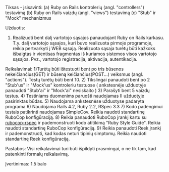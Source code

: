 Tiksas - įsisavinti:
  (a) Ruby on Rails kontrolerių (angl. "controllers") testavimą
  (b) Ruby on Rails vaizdų (angl. "views") testavimą
  (c) "Stub" ir "Mock" mechanizmus 

Užduotis:
  1) Realizuoti bent dalį vartotojo sąsajos panaudojant Ruby on Rails karkasu. T.y. dalį vartotojo sąsajos, kuri buvo realizuota pirmoje programoje, reikia pertvarkyti į WEB sąsają. Realizuota sąsaja turėtų būti kažkoks išbaigtas ir vientisas fragmentas iš kuriamos sistemos visos vartotojo sąsajos. Pvz., vartotojo registracija, aktivacija, autentikacija. 

Reikalavimai:
  1)Turėtų būti ištestuoti bent po tris būsenos nekeičiančius(GET) ir būseną keičiančius(POST...) veiksmus (angl. "actions"). Testų turėtų būti bent 10.
  2) Tikslingai panaudoti bent po 2 "Stub'us" ir "Mock'us" kontroleriu testuose ( ankstesnėje užduotyje panaudoti "Stub'ai" ir "Mock'ai" nesiskaito )
  3) Parašyti bent 5 vaizdų testus.
  4) Testiniams duomenims paruošti naudojamas II užduotyje pasirinktas būdas.
  5) Naudojama ankstesnėse užduotyse padaryta programa
  6) Naudojama Rails 4.2, Ruby 2.2, RSpec 3.3
  7) Kodo padengimui testais patikrinti naudojamas SimpleCov. Reikia naudoti standartinę RuboCop konfigūraciją. 
  8) Reikia panaudoti RuboCop įrankį kartu su [rubocop-rspec](https://github.com/backus/rubocop-rspec) ir pademonstruoti kodo atitikimą "Ruby Style Guide". Reikia naudoti standartinę RuboCop konfigūraciją.
  9) Reikia panaudoti Reek įrankį ir pademonstruoti, kad kodas neturi tipinių simptomų. Reikia naudoti standartinę Reek konfigūraciją.


Pastabos:
Visi reikalavimai turi būti išpildyti prasmingai, o ne tik tam, kad patenkinti formalų reikalavimą.

Įvertinimas: 1.5 balo
